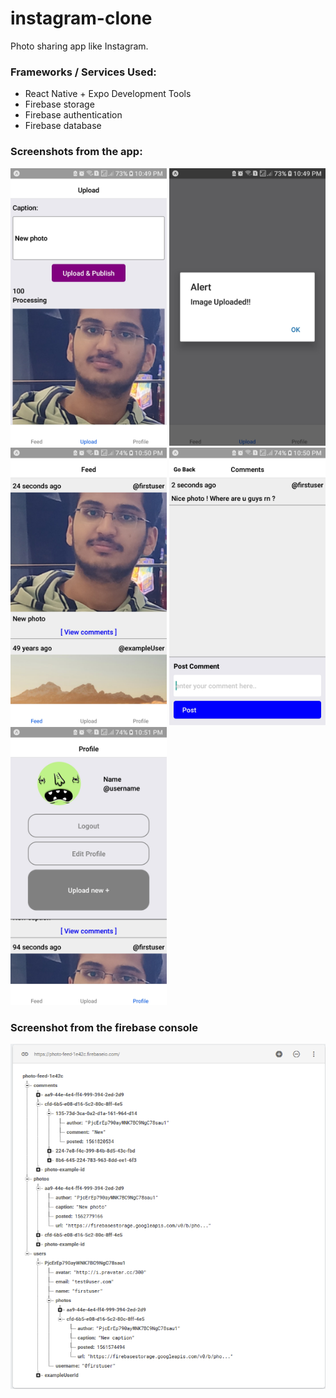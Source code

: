# instagram-clone
Photo sharing app like Instagram.


### Frameworks / Services Used:
- React Native + Expo Development Tools
- Firebase storage
- Firebase authentication
- Firebase database

### Screenshots from the app:

<img src = "assets/app_screenshots/Screenshot_20190710-224921_Expo.jpg" width="250">
<img src = "assets/app_screenshots/Screenshot_20190710-224930_Expo.jpg" width="250">
<img src = "assets/app_screenshots/Screenshot_20190710-225000_Expo.jpg" width="250">
<img src = "assets/app_screenshots/Screenshot_20190710-225042_Expo.jpg" width="250">
<img src = "assets/app_screenshots/Screenshot_20190710-225113_Expo.jpg" width="250">



### Screenshot from the firebase console
<img src = "assets/app_screenshots/fb_console_screenshot.PNG" width="550">

